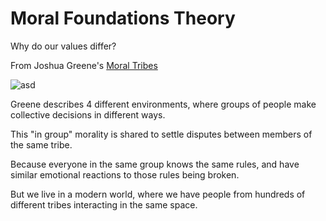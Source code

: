 # Moral Foundations Theory

Why do our values differ?

From Joshua Greene's [Moral Tribes](https://www.amazon.com/Moral-Tribes-Emotion-Reason-Between/dp/0143126059)

![asd](https://glowinggardensstorage.blob.core.windows.net/images/title_images/moral.PNG)




Greene describes 4 different environments, where groups of people make collective decisions in different ways.

This "in group" morality is shared to settle disputes between members of the same tribe.

Because everyone in the same group knows the same rules, and have similar emotional reactions to those rules being broken.

But we live in a modern world, where we have people from hundreds of different tribes interacting in the same space.

